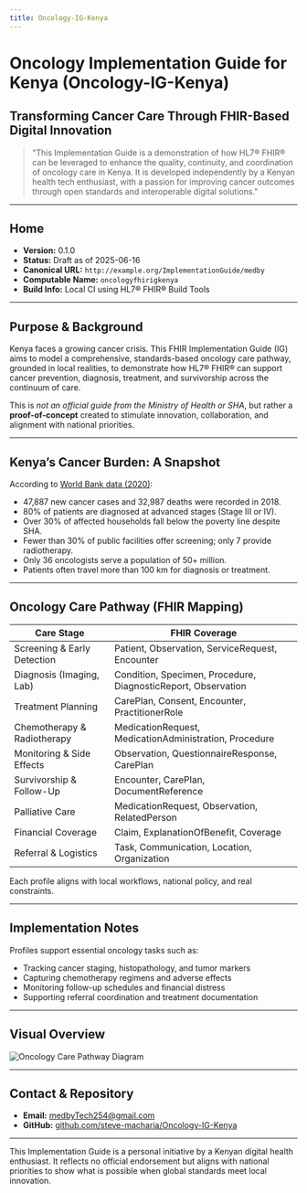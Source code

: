```yaml
---
title: Oncology-IG-Kenya
---
```


# Oncology Implementation Guide for Kenya (Oncology-IG-Kenya)

## Transforming Cancer Care Through FHIR-Based Digital Innovation

> "This Implementation Guide is a demonstration of how HL7® FHIR® can be leveraged to enhance the quality, continuity, and coordination of oncology care in Kenya. It is developed independently by a Kenyan health tech enthusiast, with a passion for improving cancer outcomes through open standards and interoperable digital solutions."

---

## Home

- **Version:** 0.1.0  
- **Status:** Draft as of 2025-06-16  
- **Canonical URL:** `http://example.org/ImplementationGuide/medby`  
- **Computable Name:** `oncologyfhirigkenya`  
- **Build Info:** Local CI using HL7® FHIR® Build Tools

---

## Purpose & Background

Kenya faces a growing cancer crisis. This FHIR Implementation Guide (IG) aims to model a comprehensive, standards-based oncology care pathway, grounded in local realities, to demonstrate how HL7® FHIR® can support cancer prevention, diagnosis, treatment, and survivorship across the continuum of care.

This is *not an official guide from the Ministry of Health or SHA*, but rather a **proof-of-concept** created to stimulate innovation, collaboration, and alignment with national priorities.

---

## Kenya’s Cancer Burden: A Snapshot

According to [World Bank data (2020)](https://documents1.worldbank.org/curated/en/964571592290457869/pdf/Economic-and-Social-Consequences-of-Cancer-in-Kenya-Case-Studies-of-Selected-Households.pdf):

- 47,887 new cancer cases and 32,987 deaths were recorded in 2018.
- 80% of patients are diagnosed at advanced stages (Stage III or IV).
- Over 30% of affected households fall below the poverty line despite SHA.
- Fewer than 30% of public facilities offer screening; only 7 provide radiotherapy.
- Only 36 oncologists serve a population of 50+ million.
- Patients often travel more than 100 km for diagnosis or treatment.

---

## Oncology Care Pathway (FHIR Mapping)

| Care Stage                     | FHIR Coverage |
|-------------------------------|---------------|
| Screening & Early Detection   | Patient, Observation, ServiceRequest, Encounter |
| Diagnosis (Imaging, Lab)      | Condition, Specimen, Procedure, DiagnosticReport, Observation |
| Treatment Planning            | CarePlan, Consent, Encounter, PractitionerRole |
| Chemotherapy & Radiotherapy   | MedicationRequest, MedicationAdministration, Procedure |
| Monitoring & Side Effects     | Observation, QuestionnaireResponse, CarePlan |
| Survivorship & Follow-Up      | Encounter, CarePlan, DocumentReference |
| Palliative Care               | MedicationRequest, Observation, RelatedPerson |
| Financial Coverage            | Claim, ExplanationOfBenefit, Coverage |
| Referral & Logistics          | Task, Communication, Location, Organization |

Each profile aligns with local workflows, national policy, and real constraints.

---

## Implementation Notes

Profiles support essential oncology tasks such as:

- Tracking cancer staging, histopathology, and tumor markers  
- Capturing chemotherapy regimens and adverse effects  
- Monitoring follow-up schedules and financial distress  
- Supporting referral coordination and treatment documentation

---

## Visual Overview


![Oncology Care Pathway Diagram](./assets/images/oncology-care-pathway.png)


---

## Contact & Repository

- **Email:** medbyTech254@gmail.com  
- **GitHub:** [github.com/steve-macharia/Oncology-IG-Kenya](https://github.com/steve-macharia/Oncology-IG-Kenya)

---

This Implementation Guide is a personal initiative by a Kenyan digital health enthusiast. It reflects no official endorsement but aligns with national priorities to show what is possible when global standards meet local innovation.
